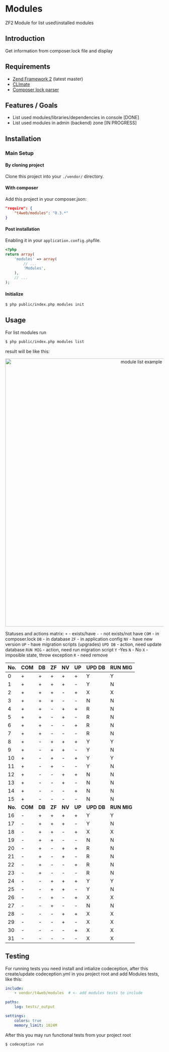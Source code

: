  Modules
==============

ZF2 Module for list used\installed modules

Introduction
------------
Get information from composer.lock file and display

Requirements
------------
* [Zend Framework 2](https://github.com/zendframework/zf2) (latest master)
* [CLImate](https://github.com/thephpleague/climate)
* [Composer lock parser](https://github.com/t4web/ComposerLockParser)

Features / Goals
----------------
* List used modules/libraries/dependencies in console [DONE]
* List used modules in admin (backend) zone [IN PROGRESS]

Installation
------------
### Main Setup

#### By cloning project

Clone this project into your `./vendor/` directory.

#### With composer

Add this project in your composer.json:

```json
"require": {
    "t4web/modules": "0.3.*"
}
```

#### Post installation

Enabling it in your `application.config.php`file.

```php
<?php
return array(
    'modules' => array(
        // ...
        'Modules',
    ),
    // ...
);
```

#### Initialize
```bash
$ php public/index.php modules init
```

Usage
------------

For list modules run
```bash
$ php public/index.php modules list
```
result will be like this:
<p align="center"><img src="http://t4web.com.ua/var/module-list-example-0.2.6.png" width="850" alt="module list example" /></p>

Statuses and actions matrix:
`+` - exists/have
`-` - not exists/not have
`COM` - in composer.lock
`DB` - in database
`ZF` - in application config
`NV` - have new version
`UP` - have migration scripts (upgrades)
`UPD DB` - action, need update database
`RUN MIG` - action, need run migration script
`Y` -Yes
`N` - No
`X` - imposible state, throw exception
`R` - need remove

No. | COM | DB | ZF | NV | UP | UPD DB | RUN MIG
 --- | --- | --- | --- | --- | --- | --- | ---
0 | + | + | + | + | + | Y | Y 
1 | + | + | + | + | - | Y | N
2 | + | + | + | - | + | X | X
3 | + | + | + | - | - | N | N
4 | + | + | - | + | + | R | N
5 | + | + | - | + | - | R | N
6 | + | + | - | - | + | R | N
7 | + | + | - | - | - | R | N
8 | + | - | + | + | + | Y | Y
9 | + | - | + | + | - | Y | N
10 | + | - | + | - | + | Y | Y
11 | + | - | + | - | - | Y | N
12 | + | - | - | + | + | N | N
13 | + | - | - | + | - | N | N
14 | + | - | - | - | + | N | N
15 | + | - | - | - | - | N | N
**No.** | **COM** | **DB** | **ZF** | **NV** | **UP** | **UPD DB** | **RUN MIG**
16 | - | + | + | + | + | Y | Y
17 | - | + | + | + | - | Y | N
18 | - | + | + | - | + | X | X
19 | - | + | + | - | - | N | N
20 | - | + | - | + | + | R | N
21 | - | + | - | + | - | R | N
22 | - | + | - | - | + | R | N
23 | - | + | - | - | - | R | N
24 | - | - | + | + | + | Y | Y
25 | - | - | + | + | - | Y | N
26 | - | - | + | - | + | X | X
27 | - | - | + | - | - | N | N
28 | - | - | - | + | + | X | X
29 | - | - | - | + | - | X | X
30 | - | - | - | - | + | X | X
31 | - | - | - | - | - | X | X

Testing
------------
For running tests you need install and intialize codeception, after this create/update codeception.yml in you project root and add Modules tests, like this:
```yml
include:
    - vendor/t4web/modules  # <- add modules tests to include

paths:
    log: tests/_output

settings:
    colors: true
    memory_limit: 1024M
```
After this you may run functional tests from your project root
```bash
$ codeception run
```
